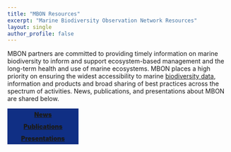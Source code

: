 ```yaml
---
title: "MBON Resources"
excerpt: "Marine Biodiversity Observation Network Resources"
layout: single
author_profile: false
---
```

MBON partners are committed to providing timely information on marine biodiversity to inform and support ecosystem-based management and the long-term health and use of marine ecosystems.  MBON places a high priority on ensuring the widest accessibility to marine [biodiversity data](https://marinebon.org/pages/data/), information and products and broad sharing of best practices across the spectrum of activities. News, publications, and presentations about MBON are shared below.


<div style="width:30%; text-align:center; background-color: #102f84; font-weight: 900; color: #ffffff; padding: 5px;"><a href="news.md">News</a></div>

<div style="clearfix;"></div>

<div style="width:30%; text-align:center; background-color: #102f84; font-weight: 900; color: #ffffff; padding: 5px;"><a href="publications.md">Publications</a></div>

<div style="clearfix;"></div>

<div style="width:30%; text-align:center; background-color: #102f84; font-weight: 900; color: #ffffff; padding: 5px;"><a href="presentations.md">Presentations</a></div>
